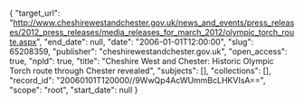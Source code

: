 {
  "target_url": "http://www.cheshirewestandchester.gov.uk/news_and_events/press_releases/2012_press_releases/media_releases_for_march_2012/olympic_torch_route.aspx", 
  "end_date": null, 
  "date": "2006-01-01T12:00:00", 
  "slug": 65208359, 
  "publisher": "cheshirewestandchester.gov.uk", 
  "open_access": true, 
  "npld": true, 
  "title": "Cheshire West and Chester: Historic Olympic Torch route through Chester revealed", 
  "subjects": [], 
  "collections": [], 
  "record_id": "20060101T120000//9WwQp4AcWUmmBcLHKVIsA==", 
  "scope": "root", 
  "start_date": null
}

